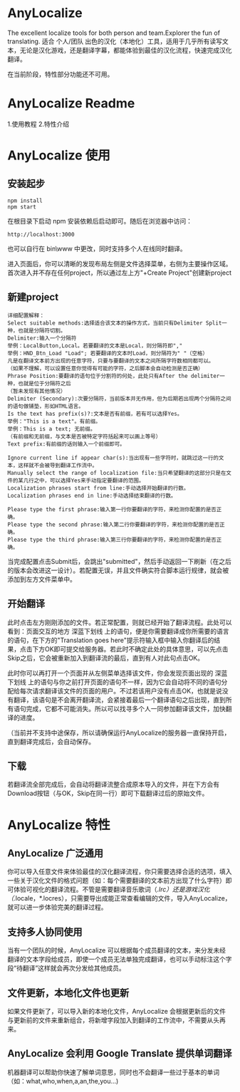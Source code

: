 # AnyLocalize
The excellent localize tools for both person and team.Explorer the fun of translating.
适合 个人/团队 出色的汉化（本地化）工具，适用于几乎所有读写文本，无论是汉化游戏，还是翻译字幕，都能体验到最佳的汉化流程，快速完成汉化翻译。

在当前阶段，特性部分功能还不可用。

# AnyLocalize Readme
1.使用教程
2.特性介绍

# AnyLocalize 使用

## 安装起步
```
npm install
npm start
```
在根目录下启动 npm 安装依赖后启动即可。随后在浏览器中访问：
```
http://localhost:3000 
```
也可以自行在 bin\www 中更改，同时支持多个人在线同时翻译。

进入页面后，你可以清晰的发现布局左侧是文件选择菜单，右侧为主要操作区域。首次进入并不存在任何project，所以通过左上方"+Create Project"创建新project

## 新建project

```
详细配置解释：
Select suitable methods:选择适合该文本的操作方式，当前只有Delimiter Split一种，也就是分隔符切割。
Delimiter:输入一个分隔符
举例：LocalButton,Local。若要翻译的文本是Local，则分隔符即","
举例：HND_Btn_Load "Load"; 若要翻译的文本时Load，则分隔符为" "（空格）
凡是在翻译文本前方出现的任意字符，只要与要翻译的文本之间所隔字符数相同都可以。
（如果不理解，可以设置任意你觉得有可能的字符，之后脚本会自动检测是否正确）
Phrase Position:要翻译的语句位于分割符的何处，此处只有After the delimiter一种，也就是位于分隔符之后
（暂未发现有其他情况）
Delimiter (Secondary):次要分隔符，当前版本并无作用，但为后期若出现两个分隔符之间的语句做铺垫，形如HTML语言。
Is the text has prefix(s)?:文本是否有前缀，若有可以选择Yes。
举例："This is a text"。有前缀。
举例：This is a text; 无前缀。
（有前缀和无前缀，与文本是否被特定字符括起来可以画上等号）
Text prefix:有前缀的话则输入一个前缀即可。

Ignore current line if appear char(s):当出现有一些字符时，就跳过这一行的文本，这样就不会被导到翻译工作流中。
Manually select the range of localization file:当只希望翻译的这部分只是在文件的某几行之中，可以选择Yes来手动指定要翻译的范围。
Localization phrases start from line:手动选择开始翻译的行数。
Localization phrases end in line:手动选择结束翻译的行数。

Please type the first phrase:输入第一行你要翻译的字符，来检测你配置的是否正确。
Please type the second phrase:输入第二行你要翻译的字符，来检测你配置的是否正确。
Please type the third phrase:输入第三行你要翻译的字符，来检测你配置的是否正确。
```
当完成配置点击Submit后，会跳出"submitted"，然后手动返回一下刷新（在之后的版本会改进这一设计）。若配置无误，并且文件确实符合脚本运行规律，就会被添加到左方文件菜单中。

## 开始翻译

此时点击左方刚刚添加的文件。若正常配置，则就已经开始了翻译流程。此处可以看到：页面交互的地方 深蓝下划线 上的语句，便是你需要翻译成你所需要的语言的语句，在下方的"Translation goes here"提示符输入框中输入你翻译后的结果，点击下方OK即可提交给服务器。若此时不确定此处的具体意思，可以先点击Skip之后，它会被重新加入到翻译流的最后，直到有人对此句点击OK。

此时你可以再打开一个页面并从左侧菜单选择该文件，你会发现页面出现的 深蓝下划线 上的语句与你之前打开页面的语句不一样，因为它会自动将不同的语句分配给每次请求翻译该文件的页面的用户。不过若该用户没有点击OK，也就是说没有翻译，该语句是不会离开翻译流，会紧接着最后一个翻译语句之后出现，直到所有语句完成，它都不可能消失。所以可以找寻多个人一同参加翻译该文件，加快翻译的进度。

（当前并不支持中途保存，所以请确保运行AnyLocalize的服务器一直保持开启，直到翻译完成后，会自动保存。

## 下载

若翻译流全部完成后，会自动将翻译流整合成原本导入的文件，并在下方会有Download按钮（与OK，Skip在同一行）即可下载翻译过后的原始文件。

# AnyLocalize 特性

## AnyLocalize 广泛通用
你可以导入任意文件来体验最佳的汉化翻译流程，你只需要选择合适的选项，填入一些关于汉化文件的格式问题（如：每个需要翻译的文本前方出现了什么字符）即可体验可视化的翻译流程。不管是需要翻译音乐歌词（*.lrc）还是游戏汉化（*.locale，*.locres），只需要导出成能正常查看编辑的文件，导入AnyLocalize，就可以进一步体验完美的翻译过程。

## 支持多人协同使用
当有一个团队的时候，AnyLocalize 可以根据每个成员翻译的文本，来分发未经翻译的文本字段给成员，即使一个成员无法单独完成翻译，也可以手动标注这个字段“待翻译”这样就会再次分发给其他成员。

## 文件更新，本地化文件也更新
如果文件更新了，可以导入新的本地化文件，AnyLocalize 会根据更新后的文件与更新前的文件来重新组合，将新增字段加入到翻译的工作流中，不需要从头再来。

## AnyLocalize 会利用 Google Translate 提供单词翻译
机器翻译可以帮助你快速了解单词意思，同时也不会翻译一些过于基本的单词（如：what,who,when,a,an,the,you...)
